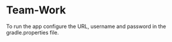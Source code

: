 # Team-Work

To run the app configure the URL, username and password in the gradle.properties file.

